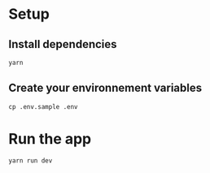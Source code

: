 # Setup

## Install dependencies
```sh
yarn
```
## Create your environnement variables
```
cp .env.sample .env
```

# Run the app

```sh
yarn run dev
```
